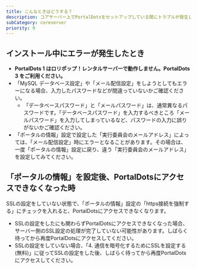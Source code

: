 ```yaml
---
title: こんなときはどうする？
description: コアサーバー上でPortalDotsをセットアップしている間にトラブルが発生した場合、以下をご確認ください。
subCategory: coreserver
priority: 9
---
```


## インストール中にエラーが発生したとき

- **PortalDots 1 はロリポップ！レンタルサーバーで動作しません。PortalDots 3 をご利用ください。**
- 「MySQL データベース設定」や「メール配信設定」をしようとしてもエラーになる場合、入力したパスワードなどが間違っていないかご確認ください。
    - 「データベースパスワード」と「メールパスワード」は、通常異なるパスワードです。「データベースパスワード」を入力するべきところ「メールパスワード」を入力してしまっているなど、パスワードの入力に誤りがないかご確認ください。
- 「ポータルの情報」設定で設定した「実行委員会のメールアドレス」によっては、「メール配信設定」時にエラーとなることがあります。その場合は、一度「ポータルの情報」設定に戻り、違う「実行委員会のメールアドレス」を設定してみてください。

## 「ポータルの情報」を設定後、PortalDotsにアクセスできなくなった時

SSLの設定をしていない状態で、「ポータルの情報」設定の「https接続を強制する」にチェックを入れると、PortalDotsにアクセスできなくなります。

- SSLの設定をしたにも関わらずPortalDotsにアクセスできなくなった場合、サーバー側のSSL設定の処理が完了していない可能性があります。しばらく待ってから再度PortalDotsにアクセスしてください。
- SSLの設定をしていない場合、「4. 通信を暗号化するためにSSLを設定する(無料)」に従ってSSLの設定をした後、しばらく待ってから再度PortalDotsにアクセスしてください。
